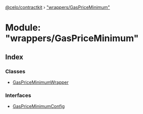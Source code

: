 [@celo/contractkit](../README.md) › ["wrappers/GasPriceMinimum"](_wrappers_gaspriceminimum_.md)

# Module: "wrappers/GasPriceMinimum"

## Index

### Classes

* [GasPriceMinimumWrapper](../classes/_wrappers_gaspriceminimum_.gaspriceminimumwrapper.md)

### Interfaces

* [GasPriceMinimumConfig](../interfaces/_wrappers_gaspriceminimum_.gaspriceminimumconfig.md)
